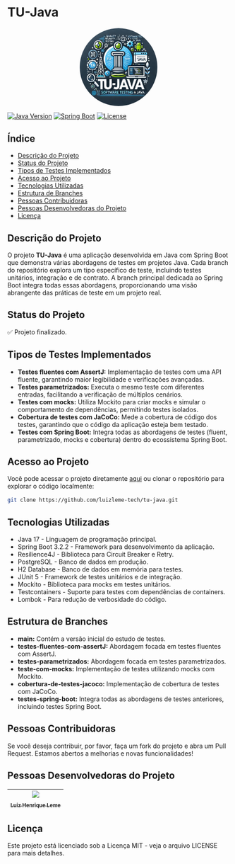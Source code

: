 # TU-Java

<p align="center">
  <img src="https://github.com/luizleme-tech/tu-java/blob/main/logo-tu-java.png" align="center" style="border-radius: 50%; display: block; margin: auto;" width="35%" >
</p>

[![Java Version](https://img.shields.io/badge/Java-17-blue)](https://www.oracle.com/java/)
[![Spring Boot](https://img.shields.io/badge/Spring%20Boot-3.2.2-brightgreen)](https://spring.io/projects/spring-boot)
[![License](https://img.shields.io/github/license/luizleme-tech/tu-java)](LICENSE)

## Índice
- [Descrição do Projeto](#descrição-do-projeto)
- [Status do Projeto](#status-do-projeto)
- [Tipos de Testes Implementados](#tipos-de-testes-implementados)
- [Acesso ao Projeto](#acesso-ao-projeto)
- [Tecnologias Utilizadas](#tecnologias-utilizadas)
- [Estrutura de Branches](#estrutura-de-branches)
- [Pessoas Contribuidoras](#pessoas-contribuidoras)
- [Pessoas Desenvolvedoras do Projeto](#pessoas-desenvolvedoras-do-projeto)
- [Licença](#licença)

## Descrição do Projeto
O projeto **TU-Java** é uma aplicação desenvolvida em Java com Spring Boot que demonstra várias abordagens de testes em projetos Java. Cada branch do repositório explora um tipo específico de teste, incluindo testes unitários, integração e de contrato. A branch principal dedicada ao Spring Boot integra todas essas abordagens, proporcionando uma visão abrangente das práticas de teste em um projeto real.

## Status do Projeto
✅ Projeto finalizado.

## Tipos de Testes Implementados
- **Testes fluentes com AssertJ:** Implementação de testes com uma API fluente, garantindo maior legibilidade e verificações avançadas.
- **Testes parametrizados:** Executa o mesmo teste com diferentes entradas, facilitando a verificação de múltiplos cenários.
- **Testes com mocks:** Utiliza Mockito para criar mocks e simular o comportamento de dependências, permitindo testes isolados.
- **Cobertura de testes com JaCoCo:** Mede a cobertura de código dos testes, garantindo que o código da aplicação esteja bem testado.
- **Testes com Spring Boot:** Integra todas as abordagens de testes (fluent, parametrizado, mocks e cobertura) dentro do ecossistema Spring Boot.

## Acesso ao Projeto
Você pode acessar o projeto diretamente [aqui](https://github.com/luizleme-tech/tu-java) ou clonar o repositório para explorar o código localmente:

```bash
git clone https://github.com/luizleme-tech/tu-java.git
```

## Tecnologias Utilizadas

- Java 17 - Linguagem de programação principal.
- Spring Boot 3.2.2 - Framework para desenvolvimento da aplicação.
- Resilience4J - Biblioteca para Circuit Breaker e Retry.
- PostgreSQL - Banco de dados em produção.
- H2 Database - Banco de dados em memória para testes.
- JUnit 5 - Framework de testes unitários e de integração.
- Mockito - Biblioteca para mocks em testes unitários.
- Testcontainers - Suporte para testes com dependências de containers.
- Lombok - Para redução de verbosidade do código.

## Estrutura de Branches

- **main:** Contém a versão inicial do estudo de testes.
- **testes-fluentes-com-assertJ:** Abordagem focada em testes fluentes com AssertJ.
- **testes-parametrizados:** Abordagem focada em testes parametrizados.
- **teste-com-mocks:** Implementação de testes utilizando mocks com Mockito.
- **cobertura-de-testes-jacoco:** Implementação de cobertura de testes com JaCoCo.
- **testes-spring-boot:** Integra todas as abordagens de testes anteriores, incluindo testes Spring Boot.

## Pessoas Contribuidoras

Se você deseja contribuir, por favor, faça um fork do projeto e abra um Pull Request. Estamos abertos a melhorias e novas funcionalidades!

## Pessoas Desenvolvedoras do Projeto

| [<img loading="lazy" src="https://avatars.githubusercontent.com/u/160872945?v=4" width=115><br><sub>Luiz Henrique Leme</sub>](https://github.com/luizleme-tech) | 
| :---: | 

## Licença

Este projeto está licenciado sob a Licença MIT - veja o arquivo LICENSE para mais detalhes.

